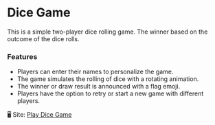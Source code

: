 # Dice Game
This  is a simple two-player dice rolling game. The winner based on the outcome of the dice rolls.

### Features
* Players can enter their names to personalize the game.
* The game simulates the rolling of dice with a rotating animation.
* The winner or draw result is announced with a flag emoji.
* Players have the option to retry or start a new game with different players.

🖥 Site: [Play Dice Game][def]

[def]: https://dice-game-online.netlify.app/
